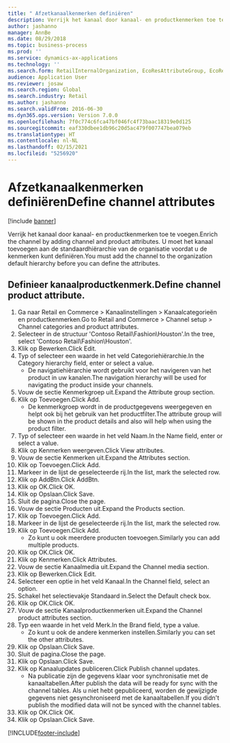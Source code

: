 ```yaml
---
title: " Afzetkanaalkenmerken definiëren"
description: Verrijk het kanaal door kanaal- en productkenmerken toe te voegen.
author: jashanno
manager: AnnBe
ms.date: 08/29/2018
ms.topic: business-process
ms.prod: ''
ms.service: dynamics-ax-applications
ms.technology: ''
ms.search.form: RetailInternalOrganization, EcoResAttributeGroup, EcoResAttributeGroupAttribute, RetailAddChannelItems, RetailCatalogProductAttributeValue, RetailMedia
audience: Application User
ms.reviewer: josaw
ms.search.region: Global
ms.search.industry: Retail
ms.author: jashanno
ms.search.validFrom: 2016-06-30
ms.dyn365.ops.version: Version 7.0.0
ms.openlocfilehash: 7f0c774c6fca47bf046fc4f73baac18319e0d125
ms.sourcegitcommit: eaf330dbee1db96c20d5ac479f007747bea079eb
ms.translationtype: HT
ms.contentlocale: nl-NL
ms.lasthandoff: 02/15/2021
ms.locfileid: "5256920"
---
```

# <a name="define-channel-attributes"></a><span data-ttu-id="8d764-103"> Afzetkanaalkenmerken definiëren</span><span class="sxs-lookup"><span data-stu-id="8d764-103">Define channel attributes</span></span>

[!include [banner](../includes/banner.md)]

<span data-ttu-id="8d764-104">Verrijk het kanaal door kanaal- en productkenmerken toe te voegen.</span><span class="sxs-lookup"><span data-stu-id="8d764-104">Enrich the channel by adding channel and product attributes.</span></span> <span data-ttu-id="8d764-105">U moet het kanaal toevoegen aan de standaardhiërarchie van de organisatie voordat u de kenmerken kunt definiëren.</span><span class="sxs-lookup"><span data-stu-id="8d764-105">You must add the channel to the organization default hierarchy before you can define the attributes.</span></span>


## <a name="define-channel-product-attribute"></a><span data-ttu-id="8d764-106">Definieer kanaalproductkenmerk.</span><span class="sxs-lookup"><span data-stu-id="8d764-106">Define channel product attribute.</span></span>
1. <span data-ttu-id="8d764-107">Ga naar Retail en Commerce > Kanaalinstellingen > Kanaalcategorieën en productkenmerken.</span><span class="sxs-lookup"><span data-stu-id="8d764-107">Go to Retail and Commerce > Channel setup > Channel categories and product attributes.</span></span>
2. <span data-ttu-id="8d764-108">Selecteer in de structuur 'Contoso Retail\Fashion\Houston'.</span><span class="sxs-lookup"><span data-stu-id="8d764-108">In the tree, select 'Contoso Retail\Fashion\Houston'.</span></span>
3. <span data-ttu-id="8d764-109">Klik op Bewerken.</span><span class="sxs-lookup"><span data-stu-id="8d764-109">Click Edit.</span></span>
4. <span data-ttu-id="8d764-110">Typ of selecteer een waarde in het veld Categoriehiërarchie.</span><span class="sxs-lookup"><span data-stu-id="8d764-110">In the Category hierarchy field, enter or select a value.</span></span>
    * <span data-ttu-id="8d764-111">De navigatiehiërarchie wordt gebruikt voor het navigeren van het product in uw kanalen.</span><span class="sxs-lookup"><span data-stu-id="8d764-111">The navigation hierarchy will be used for navigating the product inside your channels.</span></span>  
5. <span data-ttu-id="8d764-112">Vouw de sectie Kenmerkgroep uit.</span><span class="sxs-lookup"><span data-stu-id="8d764-112">Expand the Attribute group section.</span></span>
6. <span data-ttu-id="8d764-113">Klik op Toevoegen.</span><span class="sxs-lookup"><span data-stu-id="8d764-113">Click Add.</span></span>
    * <span data-ttu-id="8d764-114">De kenmerkgroep wordt in de productgegevens weergegeven en helpt ook bij het gebruik van het productfilter.</span><span class="sxs-lookup"><span data-stu-id="8d764-114">The attribute group will be shown in the product details and also will help when using the product filter.</span></span>  
7. <span data-ttu-id="8d764-115">Typ of selecteer een waarde in het veld Naam.</span><span class="sxs-lookup"><span data-stu-id="8d764-115">In the Name field, enter or select a value.</span></span>
8. <span data-ttu-id="8d764-116">Klik op Kenmerken weergeven.</span><span class="sxs-lookup"><span data-stu-id="8d764-116">Click View attributes.</span></span>
9. <span data-ttu-id="8d764-117">Vouw de sectie Kenmerken uit.</span><span class="sxs-lookup"><span data-stu-id="8d764-117">Expand the Attributes section.</span></span>
10. <span data-ttu-id="8d764-118">Klik op Toevoegen.</span><span class="sxs-lookup"><span data-stu-id="8d764-118">Click Add.</span></span>
11. <span data-ttu-id="8d764-119">Markeer in de lijst de geselecteerde rij.</span><span class="sxs-lookup"><span data-stu-id="8d764-119">In the list, mark the selected row.</span></span>
12. <span data-ttu-id="8d764-120">Klik op AddBtn.</span><span class="sxs-lookup"><span data-stu-id="8d764-120">Click AddBtn.</span></span>
13. <span data-ttu-id="8d764-121">Klik op OK.</span><span class="sxs-lookup"><span data-stu-id="8d764-121">Click OK.</span></span>
14. <span data-ttu-id="8d764-122">Klik op Opslaan.</span><span class="sxs-lookup"><span data-stu-id="8d764-122">Click Save.</span></span>
15. <span data-ttu-id="8d764-123">Sluit de pagina.</span><span class="sxs-lookup"><span data-stu-id="8d764-123">Close the page.</span></span>
16. <span data-ttu-id="8d764-124">Vouw de sectie Producten uit.</span><span class="sxs-lookup"><span data-stu-id="8d764-124">Expand the Products section.</span></span>
17. <span data-ttu-id="8d764-125">Klik op Toevoegen.</span><span class="sxs-lookup"><span data-stu-id="8d764-125">Click Add.</span></span>
18. <span data-ttu-id="8d764-126">Markeer in de lijst de geselecteerde rij.</span><span class="sxs-lookup"><span data-stu-id="8d764-126">In the list, mark the selected row.</span></span>
19. <span data-ttu-id="8d764-127">Klik op Toevoegen.</span><span class="sxs-lookup"><span data-stu-id="8d764-127">Click Add.</span></span>
    * <span data-ttu-id="8d764-128">Zo kunt u ook meerdere producten toevoegen.</span><span class="sxs-lookup"><span data-stu-id="8d764-128">Similarly you can add multiple products.</span></span>  
20. <span data-ttu-id="8d764-129">Klik op OK.</span><span class="sxs-lookup"><span data-stu-id="8d764-129">Click OK.</span></span>
21. <span data-ttu-id="8d764-130">Klik op Kenmerken.</span><span class="sxs-lookup"><span data-stu-id="8d764-130">Click Attributes.</span></span>
22. <span data-ttu-id="8d764-131">Vouw de sectie Kanaalmedia uit.</span><span class="sxs-lookup"><span data-stu-id="8d764-131">Expand the Channel media section.</span></span>
23. <span data-ttu-id="8d764-132">Klik op Bewerken.</span><span class="sxs-lookup"><span data-stu-id="8d764-132">Click Edit.</span></span>
24. <span data-ttu-id="8d764-133">Selecteer een optie in het veld Kanaal.</span><span class="sxs-lookup"><span data-stu-id="8d764-133">In the Channel field, select an option.</span></span>
25. <span data-ttu-id="8d764-134">Schakel het selectievakje Standaard in.</span><span class="sxs-lookup"><span data-stu-id="8d764-134">Select the Default check box.</span></span>
26. <span data-ttu-id="8d764-135">Klik op OK.</span><span class="sxs-lookup"><span data-stu-id="8d764-135">Click OK.</span></span>
27. <span data-ttu-id="8d764-136">Vouw de sectie Kanaalproductkenmerken uit.</span><span class="sxs-lookup"><span data-stu-id="8d764-136">Expand the Channel product attributes section.</span></span>
28. <span data-ttu-id="8d764-137">Typ een waarde in het veld Merk.</span><span class="sxs-lookup"><span data-stu-id="8d764-137">In the Brand field, type a value.</span></span>
    * <span data-ttu-id="8d764-138">Zo kunt u ook de andere kenmerken instellen.</span><span class="sxs-lookup"><span data-stu-id="8d764-138">Similarly you can set the other attributes.</span></span>  
29. <span data-ttu-id="8d764-139">Klik op Opslaan.</span><span class="sxs-lookup"><span data-stu-id="8d764-139">Click Save.</span></span>
30. <span data-ttu-id="8d764-140">Sluit de pagina.</span><span class="sxs-lookup"><span data-stu-id="8d764-140">Close the page.</span></span>
31. <span data-ttu-id="8d764-141">Klik op Opslaan.</span><span class="sxs-lookup"><span data-stu-id="8d764-141">Click Save.</span></span>
32. <span data-ttu-id="8d764-142">Klik op Kanaalupdates publiceren.</span><span class="sxs-lookup"><span data-stu-id="8d764-142">Click Publish channel updates.</span></span>
    * <span data-ttu-id="8d764-143">Na publicatie zijn de gegevens klaar voor synchronisatie met de kanaaltabellen.</span><span class="sxs-lookup"><span data-stu-id="8d764-143">After publish the data will be ready for sync with the channel tables.</span></span> <span data-ttu-id="8d764-144">Als u niet hebt gepubliceerd, worden de gewijzigde gegevens niet gesynchroniseerd met de kanaaltabellen.</span><span class="sxs-lookup"><span data-stu-id="8d764-144">If you didn't publish the modified data will not be synced with the channel tables.</span></span>  
33. <span data-ttu-id="8d764-145">Klik op OK.</span><span class="sxs-lookup"><span data-stu-id="8d764-145">Click OK.</span></span>
34. <span data-ttu-id="8d764-146">Klik op Opslaan.</span><span class="sxs-lookup"><span data-stu-id="8d764-146">Click Save.</span></span>



[!INCLUDE[footer-include](../../includes/footer-banner.md)]